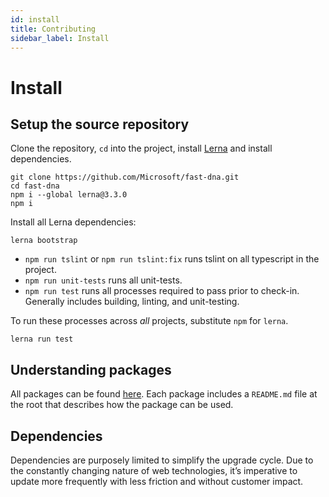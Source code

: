 ```yaml
---
id: install
title: Contributing
sidebar_label: Install
---
```


# Install

## Setup the source repository

Clone the repository, `cd` into the project, install [Lerna](https://github.com/lerna/lerna) and install dependencies.

```shell
git clone https://github.com/Microsoft/fast-dna.git
cd fast-dna
npm i --global lerna@3.3.0
npm i
```

Install all Lerna dependencies:

```shell
lerna bootstrap
```

- `npm run tslint` or `npm run tslint:fix` runs tslint on all typescript in the project.
- `npm run unit-tests` runs all unit-tests.
- `npm run test` runs all processes required to pass prior to check-in. Generally includes building, linting, and unit-testing.

To run these processes across *all* projects, substitute `npm` for `lerna`.

```shell
lerna run test
```

## Understanding packages

All packages can be found [here](https://github.com/Microsoft/fast-dna/tree/master/packages). Each package includes a `README.md` file at the root that describes how the package can be used.

## Dependencies

Dependencies are purposely limited to simplify the upgrade cycle. Due to the constantly changing nature of web technologies, it’s imperative to update more frequently with less friction and without customer impact.
